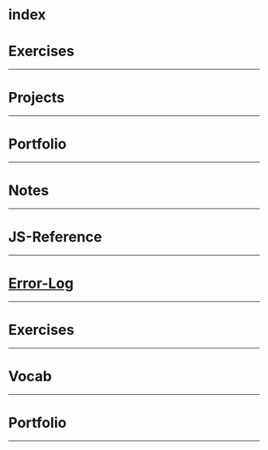 # index

# Exercises

___


# Projects

___


# Portfolio

___

# Notes

___

# JS-Reference

____

# [Error-Log](https://github.com/prachimehta1214/error-log)

___

# Exercises

___

# Vocab 

___

# Portfolio

___

